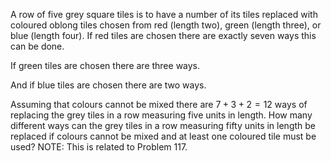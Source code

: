 A row of five grey square tiles is to have a number of its tiles replaced with coloured oblong tiles chosen from red (length two), green (length three), or blue (length four).
If red tiles are chosen there are exactly seven ways this can be done.



If green tiles are chosen there are three ways.



And if blue tiles are chosen there are two ways.



Assuming that colours cannot be mixed there are $7 + 3 + 2 = 12$ ways of replacing the grey tiles in a row measuring five units in length.
How many different ways can the grey tiles in a row measuring fifty units in length be replaced if colours cannot be mixed and at least one coloured tile must be used?
NOTE: This is related to Problem 117.